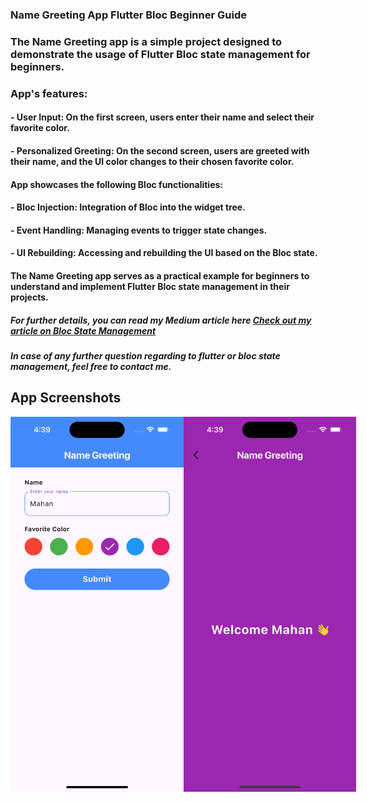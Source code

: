 ### Name Greeting App Flutter Bloc Beginner Guide

### The Name Greeting app is a simple project designed to demonstrate the usage of Flutter Bloc state management for beginners.

### App's features:

#### - User Input: On the first screen, users enter their name and select their favorite color.
#### - Personalized Greeting: On the second screen, users are greeted with their name, and the UI color changes to their chosen favorite color.

#### App showcases the following Bloc functionalities:

#### - Bloc Injection: Integration of Bloc into the widget tree.
#### - Event Handling: Managing events to trigger state changes.
#### - UI Rebuilding: Accessing and rebuilding the UI based on the Bloc state.

#### The Name Greeting app serves as a practical example for beginners to understand and implement Flutter Bloc state management in their projects.

##### For further details, you can read my Medium article here [Check out my article on Bloc State Management](https://medium.com/p/b709973904e8)

##### In case of any further question regarding to flutter or bloc state management, feel free to contact me.


## App Screenshots

<div style="display: flex; justify-content: space-between;">
  <img src="https://github.com/mahankheirollahi/name_greeting_bloc_beginner_guide/blob/main/screenshots/Screen_one.png?raw=true" alt="First Screen" width="300" height="600" />
  <img src="https://github.com/mahankheirollahi/name_greeting_bloc_beginner_guide/blob/main/screenshots/Screen_two.png?raw=true" alt="Second Screen" width="300" height="600" />
</div>







